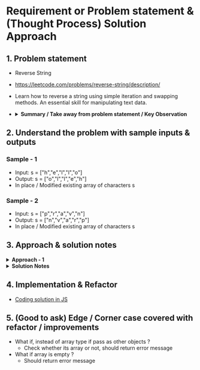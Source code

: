 # Requirement or Problem statement & (Thought Process) Solution Approach

## 1. Problem statement

- Reverse String
- https://leetcode.com/problems/reverse-string/description/
- Learn how to reverse a string using simple iteration and swapping methods. An essential skill for manipulating text data.
- <details>

  <summary><b>Summary / Take away from problem statement / Key Observation</b></summary>

  - **in-place**, means should modify the existing data structure like Array, should not use extra memory space

    </details>

## 2. Understand the problem with sample inputs & outputs

### Sample - 1

- Input: s = ["h","e","l","l","o"]
- Output: s = ["o","l","l","e","h"]
- In place / Modified existing array of characters s

### Sample - 2

- Input: s = ["p","r","a","v","n"]
- Output: s = ["n","v","a","r","p"]
- In place / Modified existing array of characters s

## 3. Approach & solution notes

<details>
  <summary><b>Approach - 1</b></summary>

- Thought Process / Approach

  - use 2 pointer approach x, i
    - x pointer to count array elements which not equals to val and keep index of shifting element to left
    - i pointer to traverse / visit each elements in the array
  - use for loop to traverse each element, use i pointer
    - inside for loop, condition compare to element not equal to val
      - update / shift element to x pointer index
      - update x pointer, increment counting by 1
  - outside of loop, return x

- ![alt text](./img/approach-1.1.png)
- ![alt text](./img/approach-1.2.png)

- Make sure dry run with sample examples with notebooks

- Complexity

  - Time Complexity: O(n), where n is length of the array
  - Space Complexity: O(1)

</details>

<details>
  <summary><b>Solution Notes</b></summary>

- ![alt text](./img/solution-1.1.png)
- ![alt text](./img/solution-1.2.png)

</details>

## 4. Implementation & Refactor

- [Coding solution in JS](./index.js)

## 5. (Good to ask) Edge / Corner case covered with refactor / improvements

- What if, instead of array type if pass as other objects ?
  - Check whether its array or not, should return error message
- What if array is empty ?
  - Should return error message
